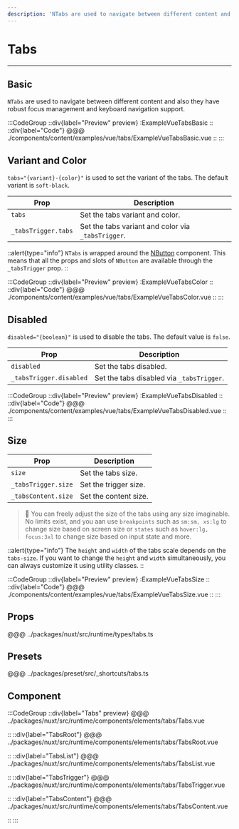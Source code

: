 ```yaml
---
description: 'NTabs are used to navigate between different content and also they have robust focus management and keyboard navigation support.'
---
```


# Tabs

---

## Basic

`NTabs` are used to navigate between different content and also they have robust focus management and keyboard navigation support.

:::CodeGroup
::div{label="Preview" preview}
  :ExampleVueTabsBasic
::
::div{label="Code"}
@@@ ./components/content/examples/vue/tabs/ExampleVueTabsBasic.vue
::
:::

## Variant and Color

`tabs="{variant}-{color}"` is used to set the variant of the tabs. The default variant is `soft-black`.

| Prop                | Description                                        |
| ------------------- | -------------------------------------------------- |
| `tabs`              | Set the tabs variant and color.                    |
| `_tabsTrigger.tabs` | Set the tabs variant and color via `_tabsTrigger`. |

::alert{type="info"}
`NTabs` is wrapped around the [NButton](button) component. This means that all the props and slots of `NButton` are available through the `_tabsTrigger` prop.
::

:::CodeGroup
::div{label="Preview" preview}
  :ExampleVueTabsColor
::
::div{label="Code"}
@@@ ./components/content/examples/vue/tabs/ExampleVueTabsColor.vue
::
:::

## Disabled

`disabled="{boolean}"` is used to disable the tabs. The default value is `false`.

| Prop                    | Description                               |
| ----------------------- | ----------------------------------------- |
| `disabled`              | Set the tabs disabled.                    |
| `_tabsTrigger.disabled` | Set the tabs disabled via `_tabsTrigger`. |

:::CodeGroup
::div{label="Preview" preview}
  :ExampleVueTabsDisabled
::
::div{label="Code"}
@@@ ./components/content/examples/vue/tabs/ExampleVueTabsDisabled.vue
::
:::

## Size

| Prop                | Description           |
| ------------------- | --------------------- |
| `size`              | Set the tabs size.    |
| `_tabsTrigger.size` | Set the trigger size. |
| `_tabsContent.size` | Set the content size. |

> 🚀 You can freely adjust the size of the tabs using any size imaginable. No limits exist, and you aan use `breakpoints` such as `sm:sm, xs:lg` to change size based on screen size or `states` such as `hover:lg, focus:3xl` to change size based on input state and more.

::alert{type="info"}
The `height` and `width` of the tabs scale depends on the `tabs-size`. If you want to change the `height` and `width` simultaneously, you can always customize it using utility classes.
::

:::CodeGroup
::div{label="Preview" preview}
  :ExampleVueTabsSize
::
::div{label="Code"}
@@@ ./components/content/examples/vue/tabs/ExampleVueTabsSize.vue
::
:::


## Props
@@@ ../packages/nuxt/src/runtime/types/tabs.ts

## Presets
@@@ ../packages/preset/src/_shortcuts/tabs.ts

## Component

:::CodeGroup
::div{label="Tabs" preview}
@@@ ../packages/nuxt/src/runtime/components/elements/tabs/Tabs.vue

::
::div{label="TabsRoot"}
@@@ ../packages/nuxt/src/runtime/components/elements/tabs/TabsRoot.vue

::
::div{label="TabsList"}
@@@ ../packages/nuxt/src/runtime/components/elements/tabs/TabsList.vue

::
::div{label="TabsTrigger"}
@@@ ../packages/nuxt/src/runtime/components/elements/tabs/TabsTrigger.vue

::
::div{label="TabsContent"}
@@@ ../packages/nuxt/src/runtime/components/elements/tabs/TabsContent.vue

::
:::
